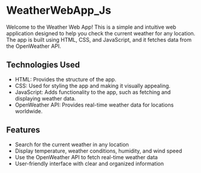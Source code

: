# WeatherWebApp_Js
Welcome to the Weather Web App! This is a simple and intuitive web application designed to help you check the current weather for any location. The app is built using HTML, CSS, and JavaScript, and it fetches data from the OpenWeather API.

## Technologies Used
- HTML: Provides the structure of the app.
- CSS: Used for styling the app and making it visually appealing.
- JavaScript: Adds functionality to the app, such as fetching and displaying weather data.
- OpenWeather API: Provides real-time weather data for locations worldwide.

## Features
- Search for the current weather in any location
- Display temperature, weather conditions, humidity, and wind speed
- Use the OpenWeather API to fetch real-time weather data
- User-friendly interface with clear and organized information
